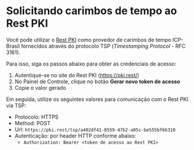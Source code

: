 ﻿# Solicitando carimbos de tempo ao Rest PKI

Você pode utilizar o [Rest PKI](index.md) como provedor de carimbos de tempo ICP-Brasil fornecidos através
do protocolo TSP (*Timestamping Protocol* - RFC 3161).

Para isso, siga os passos abaixo para obter as credenciais de acesso:

1. Autentique-se no site do Rest PKI (https://pki.rest/)
1. No Painel de Controle, clique no botão **Gerar novo token de acesso**
1. Copie o valor gerado

Em seguida, utilize os seguintes valores para comunicação com o Rest PKI via TSP:

* Protocolo: HTTPS
* Method: POST
* Url: `https://pki.rest/tsp/a402df41-8559-47b2-a05c-be555bf66310`
* Autenticação: por header HTTP conforme abaixo:
  * `Authorization: Bearer <token de acesso ao Rest PKI>`
